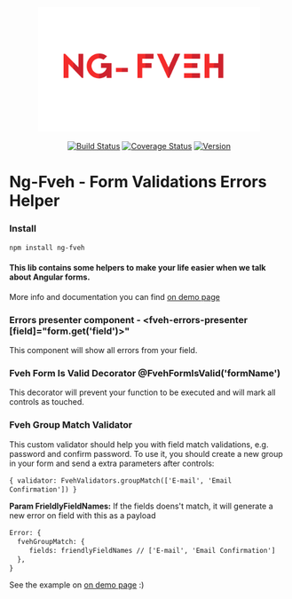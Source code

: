 <p align="center"><a href="https://guilhermewaess.github.io/ng-fveh" target="_blank"><img width="400"src="https://github.com/guilhermewaess/ng-fveh/raw/master/src/assets/logo.png"></a></p>

<p align="center">
  <a href="https://circleci.com/gh/guilhermewaess/ng-fveh/tree/master"><img src="https://codecov.io/gh/guilhermewaess/ng-fveh/branch/master/graph/badge.svg" alt="Build Status"></a>
  <a href="https://codecov.io/gh/guilhermewaess/ng-fveh"><img src="https://codecov.io/gh/guilhermewaess/ng-fveh/branch/master/graph/badge.svg" alt="Coverage Status"></a>
  <a href="https://www.npmjs.com/package/ng-fveh"><img src="ttps://badge.fury.io/js/ng-fveh.svg" alt="Version"></a>
</p>

# Ng-Fveh - Form Validations Errors Helper


### Install

    npm install ng-fveh
    
    
#### This lib contains some helpers to make your life easier when we talk about Angular forms.
More info and documentation you can find [on demo page](https://guilhermewaess.github.io/ng-fveh/)

### Errors presenter component - <fveh-errors-presenter [field]="form.get('field')>"
This component will show all errors from your field.

### Fveh Form Is Valid Decorator @FvehFormIsValid('formName')
This decorator will prevent your function to be executed and will mark all controls as touched.

### Fveh Group Match Validator
This custom validator should help you with field match validations, e.g. password and confirm password.
To use it, you should create a new group in your form and send a extra parameters after controls:

    { validator: FvehValidators.groupMatch(['E-mail', 'Email Confirmation']) }
  
**Param FrieldlyFieldNames:** If the fields doens't match, it will generate a new error on field with this as a payload

    Error: {
      fvehGroupMatch: {
         fields: friendlyFieldNames // ['E-mail', 'Email Confirmation']
      },
    }

See the example on  [on demo page](https://guilhermewaess.github.io/ng-fveh/) :)
